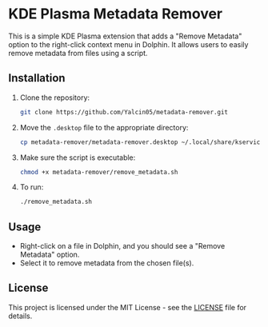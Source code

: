# KDE Plasma Metadata Remover

This is a simple KDE Plasma extension that adds a "Remove Metadata" option to the right-click context menu in Dolphin. It allows users to easily remove metadata from files using a script.

## Installation

1. Clone the repository:
   ```bash
   git clone https://github.com/Yalcin05/metadata-remover.git
   ```

2. Move the `.desktop` file to the appropriate directory:
   ```bash
   cp metadata-remover/metadata-remover.desktop ~/.local/share/kservices5/ServiceMenus/
   ```

3. Make sure the script is executable:
   ```bash
   chmod +x metadata-remover/remove_metadata.sh
   ```

4. To run:
   ```bash
   ./remove_metadata.sh
   ```

## Usage

- Right-click on a file in Dolphin, and you should see a "Remove Metadata" option.
- Select it to remove metadata from the chosen file(s).

## License

This project is licensed under the MIT License - see the [LICENSE](LICENSE) file for details.
